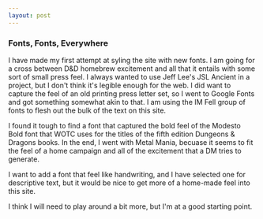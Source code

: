 ```yaml
---
layout: post
---
```

### Fonts, Fonts, Everywhere

I have made my first attempt at syling the site with new fonts. I am
going for a cross between D&D homebrew excitement and all that it entails
with some sort of small press feel. I always wanted to use Jeff Lee's
JSL Ancient in a project, but I don't think it's legible enough for the web.
I did want to capture the feel of an old printing press letter set,
so I went to Google Fonts and got something somewhat akin to that. I am
using the IM Fell group of fonts to flesh out the bulk of the text on this site.

I found it tough to find a font that captured the bold feel of the Modesto
Bold font that WOTC uses for the titles of the fifth edition Dungeons &
Dragons books. In the end, I went with Metal Mania, becuase it seems to fit
the feel of a home campaign and all of the excitement that a DM tries to
generate.

I want to add a font that feel like handwriting, and I have selected one
for descriptive text, but it would be nice to get more of a home-made
feel into this site.

I think I will need to play around a bit more, but I'm at a good starting point.
